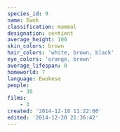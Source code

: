 ```yaml
---
species_id: 9
name: Ewok
classification: mammal
designation: sentient
average_height: 100
skin_colors: brown
hair_colors: 'white, brown, black'
eye_colors: 'orange, brown'
average_lifespan: 0
homeworld: 7
language: Ewokese
people:
    - 30
films:
    - 3
created: '2014-12-18 11:22:00'
edited: '2014-12-20 21:36:42'
---
```

